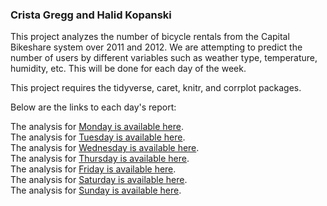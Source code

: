 ### Crista Gregg and Halid Kopanski  

This project analyzes the number of bicycle rentals from the Capital Bikeshare system over 2011 and 2012. We are attempting to predict the number of users by different variables such as weather type, temperature, humidity, etc. This will be done for each day of the week.   

This project requires the tidyverse, caret, knitr, and corrplot packages. 

Below are the links to each day's report:  
  
The analysis for [Monday is available here](Report-Monday.md).  
The analysis for [Tuesday is available here](Report-Tuesday.md).  
The analysis for [Wednesday is available here](Report-Wednesday.md).  
The analysis for [Thursday is available here](Report-Thursday.md).  
The analysis for [Friday is available here](Report-Friday.md).  
The analysis for [Saturday is available here](Report-Saturday.md).  
The analysis for [Sunday is available here](Report-Sunday.md).  
